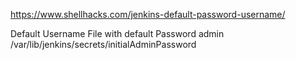 https://www.shellhacks.com/jenkins-default-password-username/

Default Username	File with default Password
admin	/var/lib/jenkins/secrets/initialAdminPassword